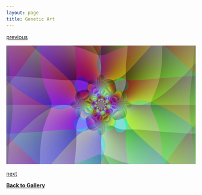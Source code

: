 ```yaml
---
layout: page
title: Genetic Art
---
```


[previous](page5-1014-full.html)

![](page5-1015-full.jpg)

[next](page5-1016-full.html)		

[**Back to Gallery**](../index.html)
